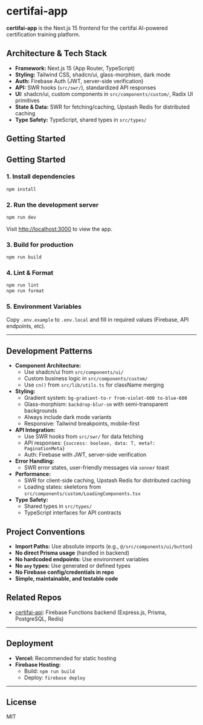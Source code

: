# certifai-app

**certifai-app** is the Next.js 15 frontend for the certifai AI-powered certification training platform.

## Architecture & Tech Stack

- **Framework:** Next.js 15 (App Router, TypeScript)
- **Styling:** Tailwind CSS, shadcn/ui, glass-morphism, dark mode
- **Auth:** Firebase Auth (JWT, server-side verification)
- **API:** SWR hooks (`src/swr/`), standardized API responses
- **UI:** shadcn/ui, custom components in `src/components/custom/`, Radix UI primitives
- **State & Data:** SWR for fetching/caching, Upstash Redis for distributed caching
- **Type Safety:** TypeScript, shared types in `src/types/`

## Getting Started

## Getting Started

### 1. Install dependencies

```bash
npm install
```

### 2. Run the development server

```bash
npm run dev
```

Visit [http://localhost:3000](http://localhost:3000) to view the app.

### 3. Build for production

```bash
npm run build
```

### 4. Lint & Format

```bash
npm run lint
npm run format
```

### 5. Environment Variables

Copy `.env.example` to `.env.local` and fill in required values (Firebase, API endpoints, etc).

---

## Development Patterns

- **Component Architecture:**
  - Use shadcn/ui from `src/components/ui/`
  - Custom business logic in `src/components/custom/`
  - Use `cn()` from `src/lib/utils.ts` for className merging
- **Styling:**
  - Gradient system: `bg-gradient-to-r from-violet-600 to-blue-600`
  - Glass-morphism: `backdrop-blur-sm` with semi-transparent backgrounds
  - Always include dark mode variants
  - Responsive: Tailwind breakpoints, mobile-first
- **API Integration:**
  - Use SWR hooks from `src/swr/` for data fetching
  - API responses: `{success: boolean, data: T, meta?: PaginationMeta}`
  - Auth: Firebase with JWT, server-side verification
- **Error Handling:**
  - SWR error states, user-friendly messages via `sonner` toast
- **Performance:**
  - SWR for client-side caching, Upstash Redis for distributed caching
  - Loading states: skeletons from `src/components/custom/LoadingComponents.tsx`
- **Type Safety:**
  - Shared types in `src/types/`
  - TypeScript interfaces for API contracts

## Project Conventions

- **Import Paths:** Use absolute imports (e.g., `@/src/components/ui/button`)
- **No direct Prisma usage** (handled in backend)
- **No hardcoded endpoints:** Use environment variables
- **No `any` types:** Use generated or defined types
- **No Firebase config/credentials in repo**
- **Simple, maintainable, and testable code**

## Related Repos

- [certifai-api](../certifai-api): Firebase Functions backend (Express.js, Prisma, PostgreSQL, Redis)

---

## Deployment

- **Vercel:** Recommended for static hosting
- **Firebase Hosting:**
  - Build: `npm run build`
  - Deploy: `firebase deploy`

---

## License

MIT
